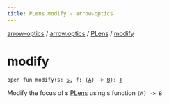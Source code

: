 ```yaml
---
title: PLens.modify - arrow-optics
---
```


[arrow-optics](../../index.html) / [arrow.optics](../index.html) / [PLens](index.html) / [modify](./modify.html)

# modify

`open fun modify(s: `[`S`](index.html#S)`, f: (`[`A`](index.html#A)`) -> `[`B`](index.html#B)`): `[`T`](index.html#T)

Modify the focus of s [PLens](index.html) using s function `(A) -> B`

